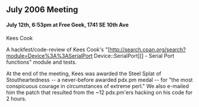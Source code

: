 ## July 2006 Meeting

#### July 12th, 6:53pm at Free Geek, 1741 SE 10th Ave

Kees Cook

A hackfest/code-review of Kees Cook's "[http://search.cpan.org/search?module=Device%3A%3ASerialPort Device::SerialPort][] - Serial Port functions" module and tests.

At the end of the meeting, Kees was awarded the Steel Splat of Stoutheartedness -- a never-before awarded pdx.pm medal -- for "the most conspicuous courage in circumstances of extreme perl."  We also e-mailed him the patch that resulted from the ~12 pdx.pm'ers hacking on his code for 2 hours.
